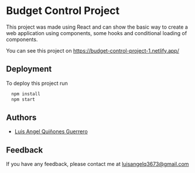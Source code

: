 
# Budget Control Project

This project was made using React and can show the basic way to create a web application using components, some hooks and conditional loading of components.

You can see this project on https://budget-control-project-1.netlify.app/

## Deployment

To deploy this project run

```bash
  npm install
  npm start
```

  
## Authors

- [Luis Angel Quiñones Guerrero](https://github.com/luisangelq)

  
## Feedback

If you have any feedback, please contact me at luisangelq3673@gmail.com

  
